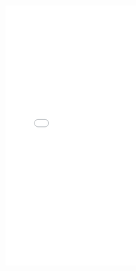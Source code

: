<style type="text/css">
.map-bgd {
  margin-right:auto;
  margin-left: 0;
  width: 1460px;
  height: 1384px;
  background-image: url('map_background.png');
}
</style>

<div class="map-bgd">
  
<div class="map"; align="center">
<iframe width="600px" height="600px" frameborder="0" allowfullscreen src="//umap.openstreetmap.fr/it/map/caccia-al-tesoro_439547?scaleControl=true&miniMap=false&scrollWheelZoom=true&zoomControl=true&allowEdit=false&moreControl=false&searchControl=true&tilelayersControl=false&embedControl=false&datalayersControl=false&onLoadPanel=undefined&captionBar=false&fullscreenControl=true&measureControl=false&locateControl=false&editinosmControl=false"></iframe>
</div>

</div>

